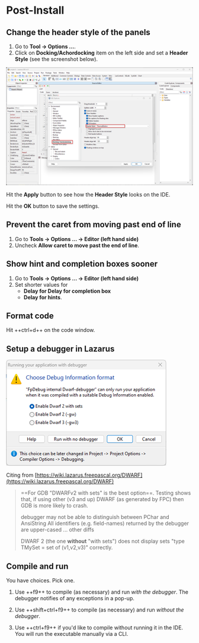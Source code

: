 # Post-Install

## Change the header style of the panels

1. Go to **Tool -> Options ...**.
2. Click on **Docking/Achordocking** item on the left side and set a **Header Style** (see the screenshot below).

![IDEOption-DockingHeaderStyle](../../assets/lazarus-ide-docking-header-01.png)

Hit the **Apply** button to see how the **Header Style** looks on the IDE.

Hit the **OK** button to save the settings.

## Prevent the caret from moving past end of line

1. Go to **Tools -> Options ... -> Editor (left hand side)**
2. Uncheck **Allow caret to move past the end of line**.


## Show hint and completion boxes sooner

1. Go to **Tools -> Options ... -> Editor (left hand side)**
2. Set shorter values for 
      - **Delay for Delay for completion box** 
      - **Delay for hints**.

## Format code

Hit ++ctrl+d++ on the code window.


## Setup a debugger in Lazarus

![Run-with-debugger](../../assets/run-app-with-debugger.png)

Citing from [https://wiki.lazarus.freepascal.org/DWARF](https://wiki.lazarus.freepascal.org/DWARF)

> ==For GDB "DWARFv2 with sets" is the best option==. Testing shows that, if using other (v3 and up) DWARF (as generated by FPC) then GDB is more likely to crash.
> 
> debugger may not be able to distinguish between PChar and AnsiString
> All identifiers (e.g. field-names) returned by the debugger are upper-cased
> ... other diffs
> 
> DWARF 2 (the one **without** "with sets") does not display sets "type TMySet = set of (v1,v2,v3)" correctly.

## Compile and run

You have choices. Pick one.

1. Use ++f9++ to compile (as necessary) and run *with the debugger*. The debugger notifies of any exceptions in a pop-up.

2. Use ++shift+ctrl+f9++ to compile (as necessary) and run *without the debugger*.

3. Use ++ctrl+f9++ if you'd like to compile without running it in the IDE. You will run the executable manually via a CLI.